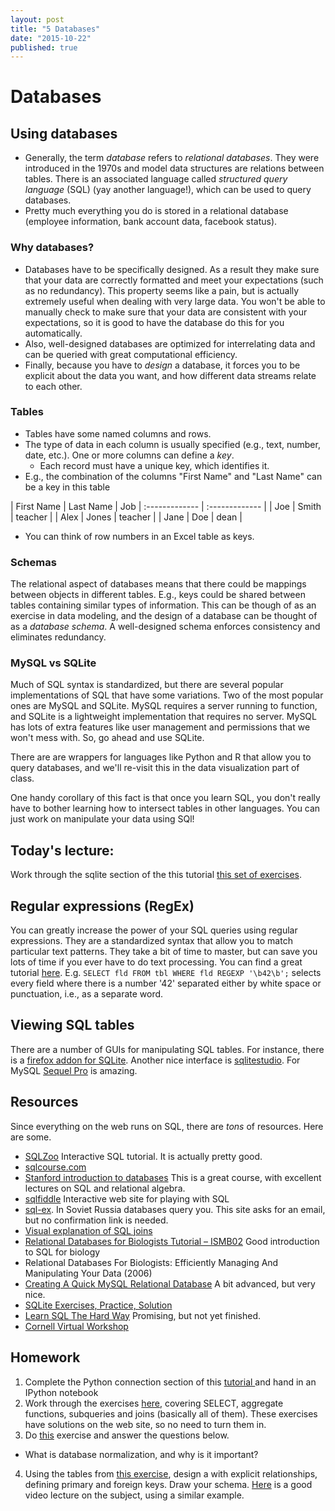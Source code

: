 ```yaml
---
layout: post
title: "5 Databases"
date: "2015-10-22"
published: true
---
```


<!-- Sources: Python Programming for Biology -->
# Databases

## Using databases
- Generally, the term _database_ refers to _relational databases_. They were introduced in the 1970s and model data structures are relations between tables. There is an associated language called _structured query language_ (SQL) (yay another language!), which can be used to query databases.
- Pretty much everything you do is stored in a relational database (employee information, bank account data, facebook status).

### Why databases?
- Databases have to be specifically designed. As a result they make sure that your data are correctly formatted and meet your expectations (such as no redundancy). This property seems like a pain, but is actually extremely useful when dealing with very large data. You won't be able to manually check to make sure that your data are consistent with your expectations, so it is good to have the database do this for you automatically.
- Also, well-designed databases are optimized for interrelating data and can be queried with great computational efficiency.
- Finally, because you have to _design_ a database, it forces you to be explicit about the data you want, and how different data streams relate to each other.

### Tables
- Tables have some named columns and rows.
- The type of data in each column is usually specified (e.g., text, number, date, etc.). One or more columns can define a _key_.
  - Each record must have a unique key, which identifies it.
- E.g., the combination of the columns "First Name" and "Last Name" can be a key in this table

| First Name     | Last Name     | Job
| :------------- | :------------- |
| Joe | Smith       | teacher |
| Alex | Jones | teacher |
| Jane | Doe | dean |

- You can think of row numbers in an Excel table as keys.

### Schemas

The relational aspect of databases means that there could be mappings between objects in different tables. E.g., keys could be shared between tables containing similar types of information. This can be though of as an exercise in data modeling, and the design of a database can be thought of as a _database schema_. A well-designed schema enforces consistency and eliminates redundancy.

### MySQL vs SQLite

Much of SQL syntax is standardized, but there are several popular implementations of SQL that have some variations. Two of the most popular ones are MySQL and SQLite. MySQL requires a server running to function, and SQLite is a lightweight implementation that requires no server. MySQL has lots of extra features like user management and permissions that we won't mess with. So, go ahead and use SQLite.

There are are wrappers for languages like Python and R that allow you to query databases, and we'll re-visit this in the data visualization part of class.

One handy corollary of this fact is that once you learn SQL, you don't really have to bother learning how to intersect tables in other languages. You can just work on manipulate your data using SQl!

## Today's lecture:

Work through the sqlite section of the this tutorial [this set of exercises](http://www.openbookproject.net/courses/python4fun/sqlschool.html).

## Regular expressions (RegEx)

You can greatly increase the power of your SQL queries using regular expressions. They are a standardized syntax that allow you to match particular text patterns. They take a bit of time to master, but can save you lots of time if you ever have to do text processing. You can find a great tutorial [here](http://regexone.com). E.g. ```SELECT fld FROM tbl WHERE fld REGEXP '\b42\b';``` selects every field where there is a number '42' separated either by white space or punctuation, i.e., as a separate word.

## Viewing SQL tables

There are a number of GUIs for manipulating SQL tables. For instance, there is a [firefox addon for SQLite](https://addons.mozilla.org/en-US/firefox/addon/sqlite-manager/). Another nice interface is [sqlitestudio](http://sqlitestudio.pl/). For MySQL [Sequel Pro](http://www.sequelpro.com/) is amazing.

## Resources
Since everything on the web runs on SQL, there are _tons_ of resources. Here are some.
- [SQLZoo](http://sqlzoo.net/wiki/SQL_Tutorial) Interactive SQL tutorial. It is actually pretty good.
- [sqlcourse.com](http://www.sqlcourse.com/select.html)
- [Stanford introduction to databases](https://class.stanford.edu/courses/DB/2014/SelfPaced/about) This is a great course, with excellent lectures on SQL and relational algebra.
- [sqlfiddle](http://sqlfiddle.com) Interactive web site for playing with SQL
- [sql-ex](http://www.sql-ex.com). In Soviet Russia databases query you. This site asks for an email, but no confirmation link is needed.
- [Visual explanation of SQL joins](http://blog.codinghorror.com/a-visual-explanation-of-sql-joins/)
- [Relational Databases for Biologists Tutorial – ISMB02](http://people.virginia.edu/~wrp/papers/ismb02_sql.pdf) Good introduction to SQL for biology
- [](http://jura.wi.mit.edu/bio/education/bioinfo2006/db4bio/) Relational Databases For Biologists:
Efficiently Managing And Manipulating Your Data (2006)
- [Creating A Quick MySQL Relational Database](http://www.anchor.com.au/hosting/support/CreatingAQuickMySQLRelationalDatabase#head-77ab3b06f9d4e6a3ebfc198c4b2ab1e1083dbd3b) A bit advanced, but very nice.
- [SQLite Exercises, Practice, Solution](http://www.w3resource.com/sqlite-exercises/)
- [Learn SQL The Hard Way](http://sql.learncodethehardway.org/book/) Promising, but not yet finished.
- [Cornell Virtual Workshop](https://cvw.cac.cornell.edu/Databases/default)

## Homework
1. Complete the Python connection section of this [tutorial ](http://www.openbookproject.net/courses/python4fun/sqlschool.html) and hand in an IPython notebook
2. Work through the exercises [here](http://www.w3resource.com/sqlite-exercises/), covering SELECT, aggregate functions, subqueries and joins (basically all of them). These exercises have solutions on the web site, so no need to turn them in.
3. Do [this](https://cvw.cac.cornell.edu/Databases/exercise) exercise and answer the questions below.
- What is database normalization, and why is it important?
4. Using the tables from [this exercise](http://www.openbookproject.net/courses/python4fun/sqlschool.html), design a with explicit relationships, defining primary and foreign keys. Draw your schema. [Here](https://www.youtube.com/watch?v=ymb9gsl_x1U) is a good video lecture on the subject, using a similar example.
